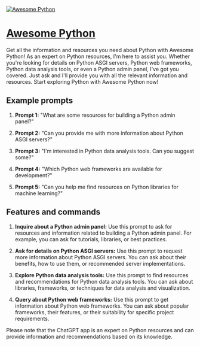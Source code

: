 [![Awesome Python](https://files.oaiusercontent.com/file-UEKXuZxWdmrPiOPfoVFMrvjG?se=2123-10-17T02%3A37%3A45Z&sp=r&sv=2021-08-06&sr=b&rscc=max-age%3D31536000%2C%20immutable&rscd=attachment%3B%20filename%3D5502cfcd-dd21-4572-af84-6f00faa6c088.png&sig=gCTiBMdPRD8LdJKRYePDCHK2EW6S07V1LNejMWHR9EI%3D)](https://chat.openai.com/g/g-wOzU4bXYb-awesome-python)

# [Awesome Python](https://chat.openai.com/g/g-wOzU4bXYb-awesome-python)

Get all the information and resources you need about Python with Awesome Python! As an expert on Python resources, I'm here to assist you. Whether you're looking for details on Python ASGI servers, Python web frameworks, Python data analysis tools, or even a Python admin panel, I've got you covered. Just ask and I'll provide you with all the relevant information and resources. Start exploring Python with Awesome Python now!

## Example prompts

1. **Prompt 1:** "What are some resources for building a Python admin panel?"

2. **Prompt 2:** "Can you provide me with more information about Python ASGI servers?"

3. **Prompt 3:** "I'm interested in Python data analysis tools. Can you suggest some?"

4. **Prompt 4:** "Which Python web frameworks are available for development?"

5. **Prompt 5:** "Can you help me find resources on Python libraries for machine learning?"

## Features and commands

1. **Inquire about a Python admin panel:** Use this prompt to ask for resources and information related to building a Python admin panel. For example, you can ask for tutorials, libraries, or best practices.

2. **Ask for details on Python ASGI servers:** Use this prompt to request more information about Python ASGI servers. You can ask about their benefits, how to use them, or recommended server implementations.

3. **Explore Python data analysis tools:** Use this prompt to find resources and recommendations for Python data analysis tools. You can ask about libraries, frameworks, or techniques for data analysis and visualization.

4. **Query about Python web frameworks:** Use this prompt to get information about Python web frameworks. You can ask about popular frameworks, their features, or their suitability for specific project requirements.

Please note that the ChatGPT app is an expert on Python resources and can provide information and recommendations based on its knowledge.